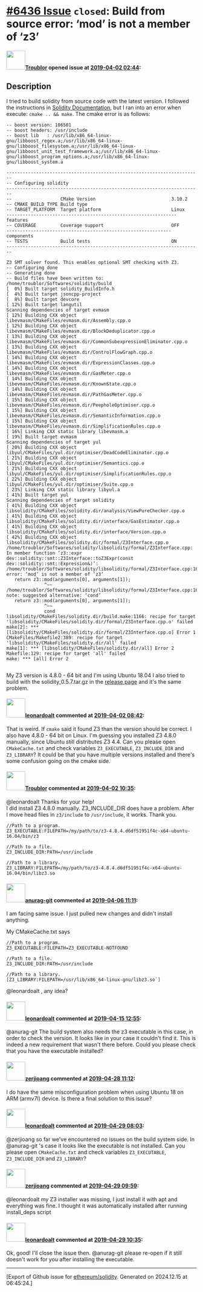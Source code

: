 # [\#6436 Issue](https://github.com/ethereum/solidity/issues/6436) `closed`: Build from source error: ‘mod’ is not a member of ‘z3’

#### <img src="https://avatars.githubusercontent.com/u/14846504?u=8189d7ceb951e8fb9ffecf11ae8ea42a0224d223&v=4" width="50">[Troublor](https://github.com/Troublor) opened issue at [2019-04-02 02:44](https://github.com/ethereum/solidity/issues/6436):

## Description
I tried to build solidity from source code with the latest version. I followed the instructions in [Solidity Documentation](https://solidity.readthedocs.io/en/latest/installing-solidity.html#building-from-source), but I ran into an error when execute: `cmake .. && make`. The cmake error is as follows:
```
-- boost version: 106501
-- boost headers: /usr/include
-- boost lib   : /usr/lib/x86_64-linux-gnu/libboost_regex.a;/usr/lib/x86_64-linux-gnu/libboost_filesystem.a;/usr/lib/x86_64-linux-gnu/libboost_unit_test_framework.a;/usr/lib/x86_64-linux-gnu/libboost_program_options.a;/usr/lib/x86_64-linux-gnu/libboost_system.a

------------------------------------------------------------------------
-- Configuring solidity
------------------------------------------------------------------------
--                  CMake Version                            3.10.2
-- CMAKE_BUILD_TYPE Build type                               
-- TARGET_PLATFORM  Target platform                          Linux
--------------------------------------------------------------- features
-- COVERAGE         Coverage support                         OFF
------------------------------------------------------------- components
-- TESTS            Build tests                              ON
------------------------------------------------------------------------

Z3 SMT solver found. This enables optional SMT checking with Z3.
-- Configuring done
-- Generating done
-- Build files have been written to: /home/troublor/Softwares/solidity/build
[  0%] Built target solidity_BuildInfo.h
[  4%] Built target jsoncpp-project
[  8%] Built target devcore
[ 12%] Built target langutil
Scanning dependencies of target evmasm
[ 12%] Building CXX object libevmasm/CMakeFiles/evmasm.dir/Assembly.cpp.o
[ 12%] Building CXX object libevmasm/CMakeFiles/evmasm.dir/BlockDeduplicator.cpp.o
[ 13%] Building CXX object libevmasm/CMakeFiles/evmasm.dir/CommonSubexpressionEliminator.cpp.o
[ 13%] Building CXX object libevmasm/CMakeFiles/evmasm.dir/ControlFlowGraph.cpp.o
[ 14%] Building CXX object libevmasm/CMakeFiles/evmasm.dir/ExpressionClasses.cpp.o
[ 14%] Building CXX object libevmasm/CMakeFiles/evmasm.dir/GasMeter.cpp.o
[ 14%] Building CXX object libevmasm/CMakeFiles/evmasm.dir/KnownState.cpp.o
[ 14%] Building CXX object libevmasm/CMakeFiles/evmasm.dir/PathGasMeter.cpp.o
[ 15%] Building CXX object libevmasm/CMakeFiles/evmasm.dir/PeepholeOptimiser.cpp.o
[ 15%] Building CXX object libevmasm/CMakeFiles/evmasm.dir/SemanticInformation.cpp.o
[ 15%] Building CXX object libevmasm/CMakeFiles/evmasm.dir/SimplificationRules.cpp.o
[ 16%] Linking CXX static library libevmasm.a
[ 19%] Built target evmasm
Scanning dependencies of target yul
[ 20%] Building CXX object libyul/CMakeFiles/yul.dir/optimiser/DeadCodeEliminator.cpp.o
[ 21%] Building CXX object libyul/CMakeFiles/yul.dir/optimiser/Semantics.cpp.o
[ 21%] Building CXX object libyul/CMakeFiles/yul.dir/optimiser/SimplificationRules.cpp.o
[ 22%] Building CXX object libyul/CMakeFiles/yul.dir/optimiser/Suite.cpp.o
[ 23%] Linking CXX static library libyul.a
[ 41%] Built target yul
Scanning dependencies of target solidity
[ 41%] Building CXX object libsolidity/CMakeFiles/solidity.dir/analysis/ViewPureChecker.cpp.o
[ 41%] Building CXX object libsolidity/CMakeFiles/solidity.dir/interface/GasEstimator.cpp.o
[ 41%] Building CXX object libsolidity/CMakeFiles/solidity.dir/interface/Version.cpp.o
[ 42%] Building CXX object libsolidity/CMakeFiles/solidity.dir/formal/Z3Interface.cpp.o
/home/troublor/Softwares/solidity/libsolidity/formal/Z3Interface.cpp: In member function ‘z3::expr dev::solidity::smt::Z3Interface::toZ3Expr(const dev::solidity::smt::Expression&)’:
/home/troublor/Softwares/solidity/libsolidity/formal/Z3Interface.cpp:166:14: error: ‘mod’ is not a member of ‘z3’
   return z3::mod(arguments[0], arguments[1]);
              ^~~
/home/troublor/Softwares/solidity/libsolidity/formal/Z3Interface.cpp:166:14: note: suggested alternative: ‘cond’
   return z3::mod(arguments[0], arguments[1]);
              ^~~
              cond
libsolidity/CMakeFiles/solidity.dir/build.make:1166: recipe for target 'libsolidity/CMakeFiles/solidity.dir/formal/Z3Interface.cpp.o' failed
make[2]: *** [libsolidity/CMakeFiles/solidity.dir/formal/Z3Interface.cpp.o] Error 1
CMakeFiles/Makefile2:389: recipe for target 'libsolidity/CMakeFiles/solidity.dir/all' failed
make[1]: *** [libsolidity/CMakeFiles/solidity.dir/all] Error 2
Makefile:129: recipe for target 'all' failed
make: *** [all] Error 2


```

My Z3 version is 4.8.0 - 64 bit and I'm using Ubuntu 18.04
I also tried to build with the solidity_0.5.7.tar.gz in the [release page](https://github.com/ethereum/solidity/releases) and it's the same problem.



#### <img src="https://avatars.githubusercontent.com/u/504195?u=ce2facd14af9fd474ebff49f0d44891f56f7500f&v=4" width="50">[leonardoalt](https://github.com/leonardoalt) commented at [2019-04-02 08:42](https://github.com/ethereum/solidity/issues/6436#issuecomment-478901566):

That is weird. If `cmake` said it found Z3 than the version should be correct. I also have 4.8.0 - 64 bit on Linux.
I'm guessing you installed Z3 4.8.0 manually, since Ubuntu still distributes Z3 4.4.
Can you please open `CMakeCache.txt` and check variables `Z3_EXECUTABLE`, `Z3_INCLUDE_DIR` and `Z3_LIBRARY`? It could be that you have multiple versions installed and there's some confusion going on the cmake side.

#### <img src="https://avatars.githubusercontent.com/u/14846504?u=8189d7ceb951e8fb9ffecf11ae8ea42a0224d223&v=4" width="50">[Troublor](https://github.com/Troublor) commented at [2019-04-02 10:35](https://github.com/ethereum/solidity/issues/6436#issuecomment-478939707):

@leonardoalt Thanks for your help!  
I did install Z3 4.8.0 manually. Z3_INCLUDE_DIR does have a problem. After I move head files in `z3/include` to `/usr/include`, it works. Thank you. 
```
//Path to a program.
Z3_EXECUTABLE:FILEPATH=/my/path/to/z3-4.8.4.d6df51951f4c-x64-ubuntu-16.04/bin/z3

//Path to a file.
Z3_INCLUDE_DIR:PATH=/usr/include

//Path to a library.
Z3_LIBRARY:FILEPATH=/my/path/to/z3-4.8.4.d6df51951f4c-x64-ubuntu-16.04/bin/libz3.so
```

#### <img src="https://avatars.githubusercontent.com/u/28737259?u=e42e8966f74b52f777aa0cba37e3de91b0b82172&v=4" width="50">[anurag-git](https://github.com/anurag-git) commented at [2019-04-06 11:11](https://github.com/ethereum/solidity/issues/6436#issuecomment-480495568):

I am facing same issue. I just pulled new changes and didn't install anything.

My CMakeCache.txt says
```
//Path to a program.
Z3_EXECUTABLE:FILEPATH=Z3_EXECUTABLE-NOTFOUND

//Path to a file.
Z3_INCLUDE_DIR:PATH=/usr/include

//Path to a library.
[Z3_LIBRARY:FILEPATH=/usr/lib/x86_64-linux-gnu/libz3.so`]
```

@leonardoalt , any idea?

#### <img src="https://avatars.githubusercontent.com/u/504195?u=ce2facd14af9fd474ebff49f0d44891f56f7500f&v=4" width="50">[leonardoalt](https://github.com/leonardoalt) commented at [2019-04-15 12:55](https://github.com/ethereum/solidity/issues/6436#issuecomment-483239826):

@anurag-git The build system also needs the z3 executable in this case, in order to check the version. It looks like in your case it couldn't find it. This is indeed a new requirement that wasn't there before.
Could you please check that you have the executable installed?

#### <img src="https://avatars.githubusercontent.com/u/6706342?u=05f01632bab1c4bb2f11f6fde3dfbea51f2ef030&v=4" width="50">[zerjioang](https://github.com/zerjioang) commented at [2019-04-28 11:12](https://github.com/ethereum/solidity/issues/6436#issuecomment-487369402):

I do have the same misconfiguration problem when using Ubuntu 18 on ARM (armv7l) device. Is there a final solution to this issue?

#### <img src="https://avatars.githubusercontent.com/u/504195?u=ce2facd14af9fd474ebff49f0d44891f56f7500f&v=4" width="50">[leonardoalt](https://github.com/leonardoalt) commented at [2019-04-29 08:03](https://github.com/ethereum/solidity/issues/6436#issuecomment-487484712):

@zerjioang so far we've encountered no issues on the build system side.
In @anurag-git 's case it looks like the executable is not installed.
Can you please open `CMakeCache.txt` and check variables `Z3_EXECUTABLE`, `Z3_INCLUDE_DIR` and `Z3_LIBRARY`?

#### <img src="https://avatars.githubusercontent.com/u/6706342?u=05f01632bab1c4bb2f11f6fde3dfbea51f2ef030&v=4" width="50">[zerjioang](https://github.com/zerjioang) commented at [2019-04-29 09:59](https://github.com/ethereum/solidity/issues/6436#issuecomment-487522815):

@leonardoalt my Z3 installer was missing, I just install it with apt and everything was fine. I thought it was automatically installed after running install_deps script

#### <img src="https://avatars.githubusercontent.com/u/504195?u=ce2facd14af9fd474ebff49f0d44891f56f7500f&v=4" width="50">[leonardoalt](https://github.com/leonardoalt) commented at [2019-04-29 10:35](https://github.com/ethereum/solidity/issues/6436#issuecomment-487531916):

Ok, good!
I'll close the issue then.
@anurag-git please re-open if it still doesn't work for you after installing the executable.


-------------------------------------------------------------------------------



[Export of Github issue for [ethereum/solidity](https://github.com/ethereum/solidity). Generated on 2024.12.15 at 06:45:24.]
